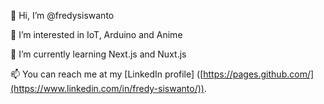 

👋 Hi, I’m @fredysiswanto

👀 I’m interested in IoT, Arduino and Anime

🌱 I’m currently learning Next.js and Nuxt.js

📫 You can reach me at my [LinkedIn profile] ([https://pages.github.com/](https://www.linkedin.com/in/fredy-siswanto/)).

